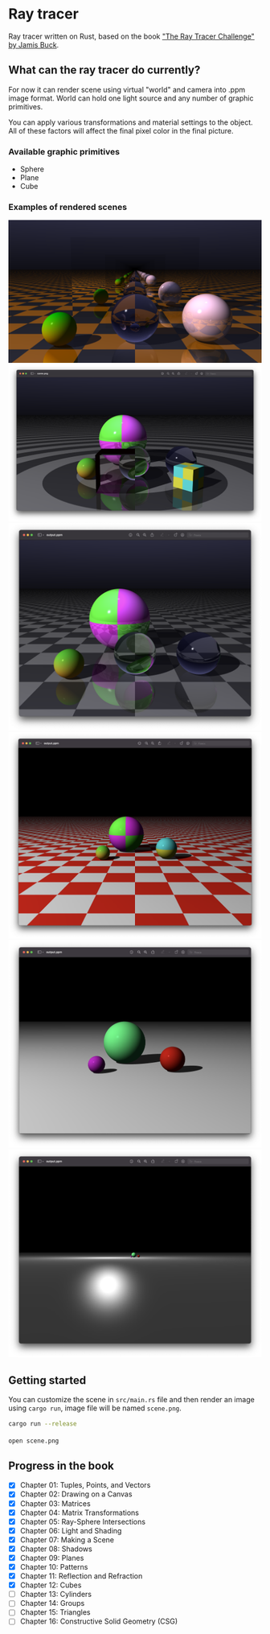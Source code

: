 # Ray tracer

Ray tracer written on Rust, based on the book ["The Ray Tracer Challenge" by Jamis Buck](http://www.raytracerchallenge.com/).

## What can the ray tracer do currently?

For now it can render scene using virtual "world" and camera into .ppm image format. World can hold one light source and any number of graphic primitives.

You can apply various transformations and material settings to the object. All of these factors will affect the final pixel color in the final picture.

### Available graphic primitives

- Sphere
- Plane
- Cube

### Examples of rendered scenes

![Two mirrors in front of each other](progress/chapter_12_02.png)
![Reflection and Refraction and Cubes](progress/chapter_12_01.png)
![Reflection and Refraction](progress/chapter_11_02.png)
![Three spheres on a plane with patterns](progress/chapter_10_03.png)
![Three spheres on a plane](progress/chapter_09_01.png)
![Three spheres on a plane from afar](progress/chapter_09_02.png)

## Getting started

You can customize the scene in `src/main.rs` file and then render an image using `cargo run`, image file will be named `scene.png`.

```sh
cargo run --release

open scene.png
```

## Progress in the book

- [x] Chapter 01: Tuples, Points, and Vectors
- [x] Chapter 02: Drawing on a Canvas
- [x] Chapter 03: Matrices
- [x] Chapter 04: Matrix Transformations
- [x] Chapter 05: Ray-Sphere Intersections
- [x] Chapter 06: Light and Shading
- [x] Chapter 07: Making a Scene
- [x] Chapter 08: Shadows
- [x] Chapter 09: Planes
- [x] Chapter 10: Patterns
- [x] Chapter 11: Reflection and Refraction
- [x] Chapter 12: Cubes
- [ ] Chapter 13: Cylinders
- [ ] Chapter 14: Groups
- [ ] Chapter 15: Triangles
- [ ] Chapter 16: Constructive Solid Geometry (CSG)
